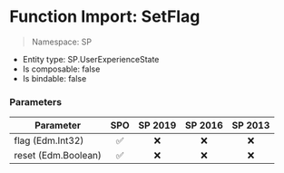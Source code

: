 # Function Import: SetFlag

> Namespace: SP

- Entity type: SP.UserExperienceState
- Is composable: false
- Is bindable: false

### Parameters

Parameter | SPO | SP 2019 | SP 2016 | SP 2013
----------|:---:|:-------:|:-------:|:-------:
flag (Edm.Int32) | ✅ | ❌ | ❌ | ❌
reset (Edm.Boolean) | ✅ | ❌ | ❌ | ❌